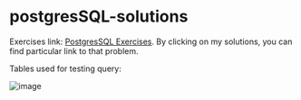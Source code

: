 # postgresSQL-solutions

Exercises link: [PostgresSQL Exercises](https://pgexercises.com/gettingstarted.html). 
By clicking on my solutions, you can find particular link to that problem. 

Tables used for testing query:

![image](https://user-images.githubusercontent.com/57009626/157373344-a4b32845-f00f-4ff7-a6ae-db3c78698aea.png)

